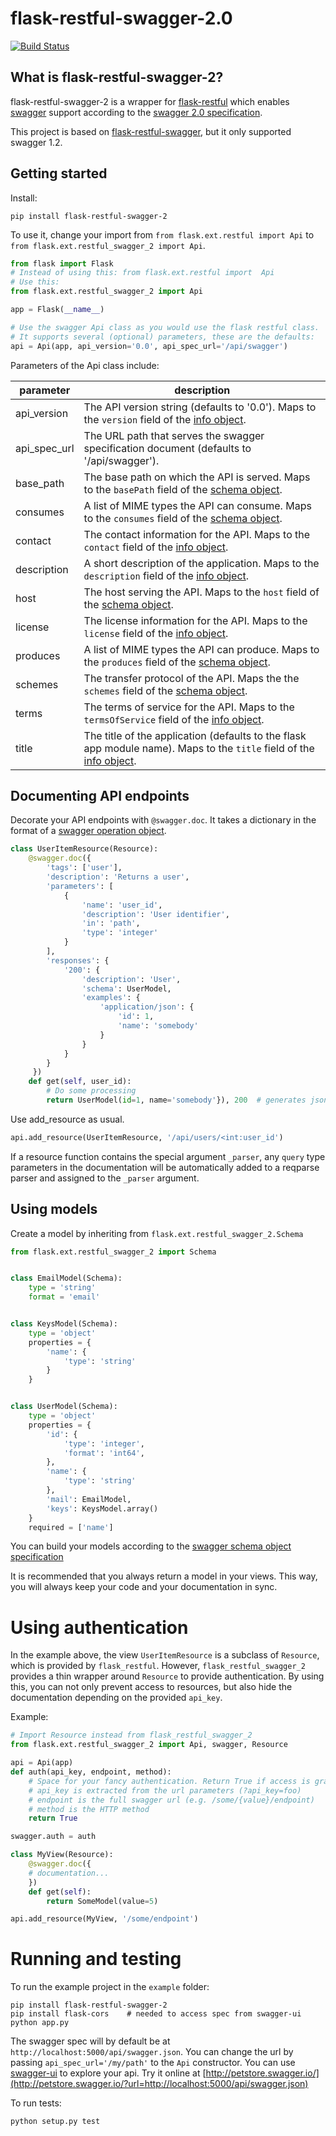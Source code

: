 # flask-restful-swagger-2.0

[![Build Status](https://travis-ci.org/swege/flask-restful-swagger-2.0.svg?branch=vsu-master)](https://travis-ci.org/swege/flask-restful-swagger-2.0)

## What is flask-restful-swagger-2?
flask-restful-swagger-2 is a wrapper for [flask-restful](http://flask-restful.readthedocs.org/en/latest/) which
enables [swagger](http://swagger.io/) support according to the [swagger 2.0 specification](http://swagger.io/specification/).

This project is based on [flask-restful-swagger](https://github.com/rantav/flask-restful-swagger), but it only
supported swagger 1.2.

## Getting started
Install:

```
pip install flask-restful-swagger-2
```

To use it, change your import from `from flask.ext.restful import Api` to `from flask.ext.restful_swagger_2 import Api`.

```python
from flask import Flask
# Instead of using this: from flask.ext.restful import  Api
# Use this:
from flask.ext.restful_swagger_2 import Api

app = Flask(__name__)

# Use the swagger Api class as you would use the flask restful class.
# It supports several (optional) parameters, these are the defaults:
api = Api(app, api_version='0.0', api_spec_url='/api/swagger')
```

Parameters of the Api class include:

| parameter | description |
| --------- | ----------- |
| api_version | The API version string (defaults to '0.0'). Maps to the `version` field of the [info object](http://swagger.io/specification/#infoObject). |
| api_spec_url | The URL path that serves the swagger specification document (defaults to '/api/swagger'). |
| base_path | The base path on which the API is served. Maps to the `basePath` field of the [schema object](http://swagger.io/specification/#schemaObject). |
| consumes | A list of MIME types the API can consume. Maps to the `consumes` field of the [schema object](http://swagger.io/specification/#schemaObject). |
| contact | The contact information for the API. Maps to the `contact` field of the [info object](http://swagger.io/specification/#infoObject). |
| description | A short description of the application. Maps to the `description` field of the [info object](http://swagger.io/specification/#infoObject). |
| host | The host serving the API. Maps to the `host` field of the [schema object](http://swagger.io/specification/#schemaObject). |
| license | The license information for the API. Maps to the `license` field of the [info object](http://swagger.io/specification/#infoObject). |
| produces | A list of MIME types the API can produce. Maps to the `produces` field of the [schema object](http://swagger.io/specification/#schemaObject). |
| schemes | The transfer protocol of the API. Maps the the `schemes` field of the [schema object](http://swagger.io/specification/#schemaObject). |
| terms | The terms of service for the API. Maps to the `termsOfService` field of the [info object](http://swagger.io/specification/#infoObject). |
| title | The title of the application (defaults to the flask app module name). Maps to the `title` field of the [info object](http://swagger.io/specification/#infoObject). |

## Documenting API endpoints
Decorate your API endpoints with `@swagger.doc`. It takes a dictionary in the format of a [swagger operation object](http://swagger.io/specification/#operationObject).

```python
class UserItemResource(Resource):
    @swagger.doc({
        'tags': ['user'],
        'description': 'Returns a user',
        'parameters': [
            {
                'name': 'user_id',
                'description': 'User identifier',
                'in': 'path',
                'type': 'integer'
            }
        ],
        'responses': {
            '200': {
                'description': 'User',
                'schema': UserModel,
                'examples': {
                    'application/json': {
                        'id': 1,
                        'name': 'somebody'
                    }
                }
            }
        }
     })
    def get(self, user_id):
        # Do some processing
        return UserModel(id=1, name='somebody'}), 200  # generates json response {"id": 1, "name": "somebody"}

```

Use add_resource as usual.

```python
api.add_resource(UserItemResource, '/api/users/<int:user_id')
```

If a resource function contains the special argument `_parser`, any `query` type parameters in the
documentation will be automatically added to a reqparse parser and assigned to the `_parser` argument.

## Using models
Create a model by inheriting from `flask.ext.restful_swagger_2.Schema`

```python
from flask.ext.restful_swagger_2 import Schema


class EmailModel(Schema):
    type = 'string'
    format = 'email'


class KeysModel(Schema):
    type = 'object'
    properties = {
        'name': {
            'type': 'string'
        }
    }


class UserModel(Schema):
    type = 'object'
    properties = {
        'id': {
            'type': 'integer',
            'format': 'int64',
        },
        'name': {
            'type': 'string'
        },
        'mail': EmailModel,
        'keys': KeysModel.array()
    }
    required = ['name']
```

You can build your models according to the [swagger schema object specification](http://swagger.io/specification/#schemaObject)

It is recommended that you always return a model in your views. This way, you will always keep your code and your documentation in sync.

# Using authentication

In the example above, the view `UserItemResource` is a subclass of `Resource`, which is provided by `flask_restful`. However,
`flask_restful_swagger_2` provides a thin wrapper around `Resource` to provide authentication. By using this, you can
not only prevent access to resources, but also hide the documentation depending on the provided `api_key`.

Example:

```python
# Import Resource instead from flask_restful_swagger_2
from flask.ext.restful_swagger_2 import Api, swagger, Resource

api = Api(app)
def auth(api_key, endpoint, method):
    # Space for your fancy authentication. Return True if access is granted, otherwise False
    # api_key is extracted from the url parameters (?api_key=foo)
    # endpoint is the full swagger url (e.g. /some/{value}/endpoint)
    # method is the HTTP method
    return True

swagger.auth = auth

class MyView(Resource):
    @swagger.doc({
    # documentation...
    })
    def get(self):
        return SomeModel(value=5)

api.add_resource(MyView, '/some/endpoint')
```

# Running and testing

To run the example project in the `example` folder:

```
pip install flask-restful-swagger-2
pip install flask-cors    # needed to access spec from swagger-ui
python app.py
```

The swagger spec will by default be at `http://localhost:5000/api/swagger.json`. You can change the url by passing
`api_spec_url='/my/path'` to the `Api` constructor. You can use [swagger-ui](https://github.com/swagger-api/swagger-ui)
to explore your api. Try it online at [http://petstore.swagger.io/](http://petstore.swagger.io/?url=http://localhost:5000/api/swagger.json)

To run tests:

```
python setup.py test
```
